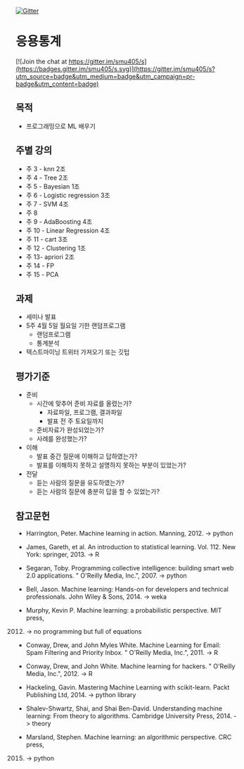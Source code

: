 [![Gitter](https://badges.gitter.im/smu405/s.svg)](https://gitter.im/smu405/s?utm_source=badge&utm_medium=badge&utm_campaign=pr-badge)

# 응용통계

[![Join the chat at https://gitter.im/smu405/s](https://badges.gitter.im/smu405/s.svg)](https://gitter.im/smu405/s?utm_source=badge&utm_medium=badge&utm_campaign=pr-badge&utm_content=badge)

## 목적

* 프로그래밍으로 ML 배우기

## 주별 강의

* 주 3 - knn 2조
* 주 4 - Tree 2조
* 주 5 - Bayesian 1조
* 주 6 - Logistic regression 3조
* 주 7 - SVM 4조
* 주 8
* 주 9 - AdaBoosting 4조
* 주 10 - Linear Regression 4조
* 주 11 - cart 3조
* 주 12 - Clustering 1조
* 주 13- apriori 2조
* 주 14 - FP
* 주 15 - PCA

## 과제

- 세미나 발표
- 5주 4월 5일 월요일 기한 랜덤프로그램
    - 랜덤프로그램
    - 통계분석
- 텍스트마이닝 트위터 가져오기 또는 깃텁


## 평가기준

* 준비
    * 시간에 맞추어 준비 자료를 올렸는가?
        * 자료파일, 프로그램, 결과파일
        * 발표 전 주 토요일까지
    * 준비자료가 완성되었는가?
    * 사례를 완성했는가?
* 이해
    * 발표 중간 질문에 이해하고 답하였는가?
    * 발표를 이해하지 못하고 설명하지 못하는 부분이 있었는가?
* 전달
    * 듣는 사람의 질문을 유도하였는가?
    * 듣는 사람의 질문에 충분히 답을 할 수 있었는가?


## 참고문헌
* Harrington, Peter. Machine learning in action. Manning, 2012. -> python

* James, Gareth, et al. An introduction to statistical learning. Vol. 112. New
York: springer, 2013. -> R

* Segaran, Toby. Programming collective intelligence: building smart web 2.0
applications. " O'Reilly Media, Inc.", 2007. -> python

* Bell, Jason. Machine learning: Hands-on for developers and technical
professionals. John Wiley & Sons, 2014. -> weka

* Murphy, Kevin P. Machine learning: a probabilistic perspective. MIT press,
2012. -> no programming but full of equations

* Conway, Drew, and John Myles White. Machine Learning for Email: Spam Filtering
and Priority Inbox. " O'Reilly Media, Inc.", 2011. -> R

* Conway, Drew, and John White. Machine learning for hackers. " O'Reilly Media,
Inc.", 2012. -> R

* Hackeling, Gavin. Mastering Machine Learning with scikit-learn. Packt
Publishing Ltd, 2014. -> python library

* Shalev-Shwartz, Shai, and Shai Ben-David. Understanding machine learning: From
theory to algorithms. Cambridge University Press, 2014. -> theory

* Marsland, Stephen. Machine learning: an algorithmic perspective. CRC press,
2015. -> python

